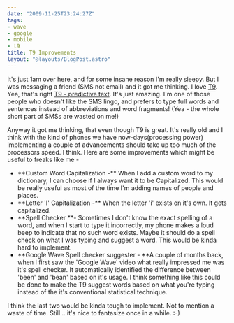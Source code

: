 ```yaml
---
date: "2009-11-25T23:24:27Z"
tags:
- wave
- google
- mobile
- t9
title: T9 Improvements
layout: "@layouts/BlogPost.astro"
---
```


It's just 1am over here, and for some insane reason I'm really sleepy. But I was messaging a friend (SMS not email) and it got me thinking. I love <a href="http://www.t9.com">T9</a>. Yea, that's right <a href="http://www.t9.com/us/learn/">T9 - predictive text</a>. It's just amazing. I'm one of those people who doesn't like the SMS lingo, and prefers to type full words and sentences instead of abbreviations and word fragments! (Yea - the whole short part of SMSs are wasted on me!)

Anyway it got me thinking, that even though T9 is great. It's really old and I think with the kind of phones we have now-days(processing power) implementing a couple of advancements should take up too much of the processors speed. I think. Here are some improvements which might be useful to freaks like me -
<ul>
	<li>**Custom Word Capitalization -** When I add a custom word to my dictionary, I can choose if I always want it to be Capitalized. This would be really useful as most of the time I'm adding names of people and places.</li>
	<li>**Letter 'I' Capitalization -** When the letter 'i' exists on it's own. It gets capitalized.</li>
	<li>**Spell Checker **- Sometimes I don't know the exact spelling of a word, and when I start to type it incorrectly, my phone makes a loud beep to indicate that no such word exists. Maybe it should do a spell check on what I was typing and suggest a word. This would be kinda hard to implement.</li>
	<li>**Google Wave Spell checker suggester - **A couple of months back, when I first saw the 'Google Wave' video what really impressed me was it's spell checker. It automatically identified the difference between 'been' and 'bean' based on it's usage. I think something like this could be done to make the T9 suggest words based on what you're typing instead of the it's conventional statistical technique.</li>
</ul>
I think the last two would be kinda tough to implement. Not to mention a waste of time. Still .. it's nice to fantasize once in a while. :-)
